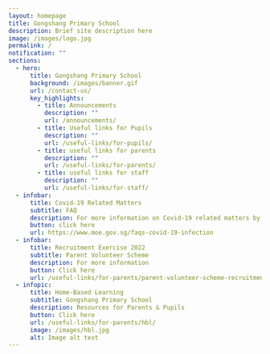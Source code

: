 ```yaml
---
layout: homepage
title: Gongshang Primary School
description: Brief site description here
image: /images/logo.jpg
permalink: /
notification: ""
sections:
  - hero:
      title: Gongshang Primary School
      background: /images/banner.gif
      url: /contact-us/
      key_highlights:
        - title: Announcements
          description: ""
          url: /announcements/
        - title: Useful links for Pupils
          description: ""
          url: /useful-links/for-pupils/
        - title: useful links for parents
          description: ""
          url: /useful-links/for-parents/
        - title: useful links for staff
          description: ""
          url: /useful-links/for-staff/
  - infobar:
      title: Covid-19 Related Matters
      subtitle: FAQ
      description: For more information on Covid-19 related matters by MOE
      button: click here
      url: https://www.moe.gov.sg/faqs-covid-19-infection
  - infobar:
      title: Recruitment Exercise 2022
      subtitle: Parent Volunteer Scheme
      description: For more information
      button: Click here
      url: /useful-links/for-parents/parent-volunteer-scheme-recruitment-exercise/
  - infopic:
      title: Home-Based Learning
      subtitle: Gongshang Primary School
      description: Resources for Parents & Pupils
      button: Click here
      url: /useful-links/for-parents/hbl/
      image: /images/hbl.jpg
      alt: Image alt text
---
```

